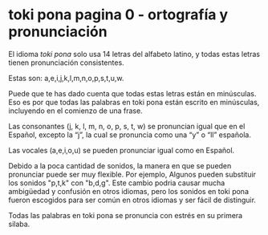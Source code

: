 # toki pona pagina 0 - ortografía y pronunciación

El idioma *toki pona* solo usa 14 letras del alfabeto latino, y todas estas letras tienen pronunciación consistentes.

Estas son: a,e,i,j,k,l,m,n,o,p,s,t,u,w.

Puede que te has dado cuenta que todas estas letras están en minúsculas. Eso es por que todas las palabras en toki pona están escrito en minúsculas, incluyendo en el comienzo de una frase.

Las consonantes (j, k, l, m, n, o, p, s, t, w) se pronuncian igual que en el Español, excepto la “j”, la cual se pronuncia como una “y” o “ll” española.

Las vocales (a,e,i,o,u) se pueden pronunciar igual como en Español.

Debido a la poca cantidad de sonidos, la manera en que se pueden pronunciar puede ser muy flexible. Por ejemplo, Algunos pueden substituir los sonidos "p,t,k" con "b,d,g". Este cambio podria causar mucha ambigüedad y confusión en otros idiomas, pero los sonidos en toki pona fueron escogidos para ser común en otros idiomas y ser fácil de distinguir.

Todas las palabras en toki pona se pronuncia con estrés en su primera silaba.
